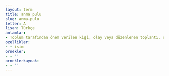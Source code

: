 ```yaml
---
layout: term
title: anma pulu
slug: anma-pulu
letter: A
lisan: Türkçe
anlamlar:
- Toplum tarafından önem verilen kişi, olay veya düzenlenen toplantı, sergi vb. etkinlikleri anmak üzere çıkarılan özel pul veya pul serisi
ozellikler:
- - isim
ornekler:
- - ''
orneklerkaynak:
- - ''
---
```

